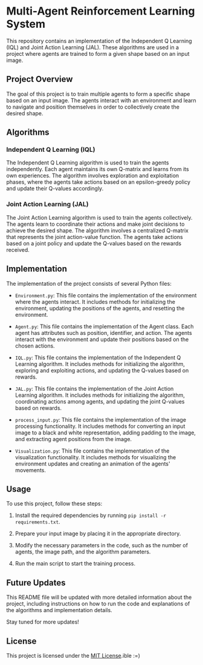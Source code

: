 # Multi-Agent Reinforcement Learning System

This repository contains an implementation of the Independent Q Learning (IQL) and Joint Action Learning (JAL). These algorithms are used in a project where agents are trained to form a given shape based on an input image.

## Project Overview

The goal of this project is to train multiple agents to form a specific shape based on an input image. The agents interact with an environment and learn to navigate and position themselves in order to collectively create the desired shape.

## Algorithms

### Independent Q Learning (IQL)

The Independent Q Learning algorithm is used to train the agents independently. Each agent maintains its own Q-matrix and learns from its own experiences. The algorithm involves exploration and exploitation phases, where the agents take actions based on an epsilon-greedy policy and update their Q-values accordingly.

### Joint Action Learning (JAL)

The Joint Action Learning algorithm is used to train the agents collectively. The agents learn to coordinate their actions and make joint decisions to achieve the desired shape. The algorithm involves a centralized Q-matrix that represents the joint action-value function. The agents take actions based on a joint policy and update the Q-values based on the rewards received.

## Implementation

The implementation of the project consists of several Python files:

- `Environment.py`: This file contains the implementation of the environment where the agents interact. It includes methods for initializing the environment, updating the positions of the agents, and resetting the environment.

- `Agent.py`: This file contains the implementation of the Agent class. Each agent has attributes such as position, identifier, and action. The agents interact with the environment and update their positions based on the chosen actions.

- `IQL.py`: This file contains the implementation of the Independent Q Learning algorithm. It includes methods for initializing the algorithm, exploring and exploiting actions, and updating the Q-values based on rewards.

- `JAL.py`: This file contains the implementation of the Joint Action Learning algorithm. It includes methods for initializing the algorithm, coordinating actions among agents, and updating the joint Q-values based on rewards.

- `process_input.py`: This file contains the implementation of the image processing functionality. It includes methods for converting an input image to a black and white representation, adding padding to the image, and extracting agent positions from the image.

- `Visualization.py`: This file contains the implementation of the visualization functionality. It includes methods for visualizing the environment updates and creating an animation of the agents' movements.

## Usage

To use this project, follow these steps:

1. Install the required dependencies by running `pip install -r requirements.txt`.

2. Prepare your input image by placing it in the appropriate directory.

3. Modify the necessary parameters in the code, such as the number of agents, the image path, and the algorithm parameters.

4. Run the main script to start the training process.

## Future Updates

This README file will be updated with more detailed information about the project, including instructions on how to run the code and explanations of the algorithms and implementation details.

Stay tuned for more updates!

## License

This project is licensed under the [MIT License](LICENSE).ible :=)
      




